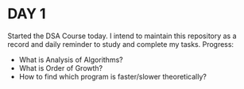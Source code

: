 # DAY 1
Started the DSA Course today. I intend to maintain this repository as a record and daily reminder to study and complete my tasks.
Progress:
- What is Analysis of Algorithms?
- What is Order of Growth?
- How to find which program is faster/slower theoretically?
